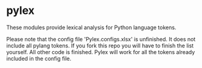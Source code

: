 # pylex
These modules provide lexical analysis for Python language tokens.

Please note that the config file 'Pylex.configs.xlsx' is unfinished. It does not include all pylang tokens. If you fork this repo you will have to finish the list yourself.
All other code is finished. Pylex will work for all the tokens already included in the config file.
